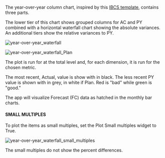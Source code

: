 The year-over-year column chart, inspired by this [IBCS template](https://www.ibcs.com/resource/horizontal-waterfall-chart/),  contains three parts. 

The lower tier of this chart shows grouped columns for AC and PY combined with a horizontal waterfall chart showing the absolute variances. An additional tiers show the relative variances to PY.

![year-over-year_waterfall](assets/images/year-over-year_waterfall-16842500646501.png)

![year-over-year_waterfall_Plan](assets/images/year-over-year_waterfall_Plan-16842500698282.png)



The plot is run for at the total level and, for each dimension, it is run for the chosen metric.

The most recent, Actual, value is show with in black. The less recent PY value is shown with in grey, in white if Plan. Red is  "bad" while green is "good."

The app will visualize Forecast (FC) data as hatched in the monthly bar charts. 

#### SMALL MULTIPLES 

To plot the items as small multiples, set the Plot Small multiples widget to True. 

![year-over-year_waterfall_small_multiples](assets/images/year-over-year_waterfall_small_multiples-16842501433343.png)

The small multiples do not show the percent differences. 





